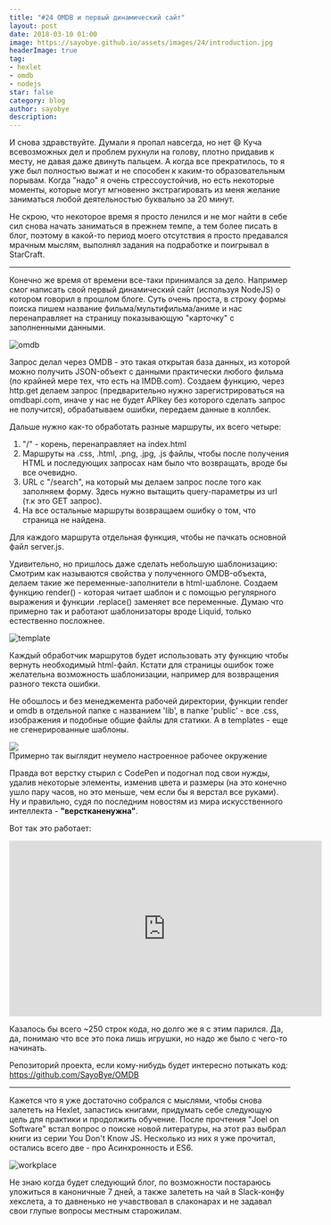 ```yaml
---
title: "#24 OMDB и первый динамический сайт"
layout: post
date: 2018-03-10 01:00
image: https://sayobye.github.io/assets/images/24/introduction.jpg
headerImage: true
tag:
- hexlet
- omdb
- nodejs
star: false
category: blog
author: sayobye
description:
---
```

И снова здравствуйте. Думали я пропал навсегда, но нет :smile: Куча всевозможных дел и проблем рухнули на голову, плотно придавив к месту, не давая даже двинуть пальцем. А когда все прекратилось, то я уже был полностью выжат и не способен к каким-то образовательным порывам. Когда "надо" я очень стрессоустойчив, но есть некоторые моменты, которые могут мгновенно экстрагировать из меня желание заниматься любой деятельностью буквально за 20 минут.  

Не скрою, что некоторое время я просто ленился и не мог найти в себе сил снова начать заниматься в прежнем темпе, а тем более писать в блог, поэтому в какой-то период моего отсутствия я просто предавался мрачным мыслям, выполнял задания на подработке и поигрывал в StarCraft. 

*** 

Конечно же время от времени все-таки принимался за дело. Например смог написать свой первый динамический сайт (используя NodeJS) о котором говорил в прошлом блоге. Суть очень проста, в строку формы поиска пишем название фильма/мультифильма/аниме и нас перенаправляет на страницу показывающую "карточку" с заполненными данными.

![omdb](https://sayobye.github.io/assets/images/24/omdb.png)

Запрос делал через OMDB - это такая открытая база данных, из которой можно получить JSON-объект с данными практически любого фильма (по крайней мере тех, что есть на IMDB.com).
Создаем функцию, через http.get делаем запрос (предварительно нужно зарегистрироваться на omdbapi.com, иначе у нас не будет APIkey без которого сделать запрос не получится), обрабатываем ошибки, передаем данные в коллбек. 

Дальше нужно как-то обработать разные маршруты, их всего четыре:
1.  "/" - корень, перенаправляет на index.html
2. Маршруты на .css, .html, .png, .jpg, .js файлы, чтобы после получения HTML и последующих запросах нам было что возвращать, вроде бы все очевидно. 
3. URL с "/search", на который мы делаем запрос после того как заполняем форму. Здесь нужно вытащить query-параметры из url (т.к это GET запрос). 
4. На все остальные маршруты возвращаем ошибку о том, что страница не найдена.

Для каждого маршрута отдельная функция, чтобы не пачкать основной файл server.js.

Удивительно, но пришлось даже сделать небольшую шаблонизацию:
Смотрим как называются свойства у полученного OMDB-объекта, делаем такие же переменные-заполнители в html-шаблоне. Создаем функцию render() - которая читает шаблон и с помощью регулярного выражения и функции .replace() заменяет все переменные. Думаю что примерно так и работают шаблонизаторы вроде Liquid, только естественно посложнее. 

![template](https://sayobye.github.io/assets/images/24/template.jpg)

Каждый обработчик маршрутов будет использовать эту функцию чтобы вернуть необходимый html-файл. Кстати для страницы ошибок тоже желательна возможность шаблонизации, например для возвращения разного текста ошибки.

Не обошлось и без менеджемента рабочей директории, функции render и omdb в отдельной папке с названием 'lib', в папке 'public' - все .css, изображения и подобные общие файлы для статики. А в templates - еще не сгенерированные шаблоны.

<a href="https://sayobye.github.io/assets/images/24/workplace.jpg" target="_blank">
	<img src="https://sayobye.github.io/assets/images/24/workplace.jpg">
</a>
<figcaption style="top:0px" class="caption">Примерно так выглядит неумело настроенное рабочее окружение</figcaption >

Правда вот верстку стырил с CodePen и подогнал под свои нужды, удалив некоторые элементы, изменив цвета и размеры (на это конечно ушло пару часов, но это меньше, чем если бы я верстал все руками). Ну и правильно, судя по последним новостям из мира искусственного интеллекта - **"верстканенужна"**. 

Вот так это работает: 

<iframe width="560" height="315" src="https://www.youtube.com/embed/RS_448Pixh0?rel=0" frameborder="0" allow="autoplay; encrypted-media" allowfullscreen></iframe>

Казалось бы всего ~250 строк кода, но долго же я с этим парился. Да, да, понимаю что все это пока лишь игрушки, но надо же было с чего-то начинать.  

Репозиторий проекта, если кому-нибудь будет интересно потыкать код: https://github.com/SayoBye/OMDB

***

Кажется что я уже достаточно собрался с мыслями, чтобы снова залететь на Hexlet, запастись книгами, придумать себе следующую цель для практики и продолжить обучение.
После прочтения "Joel on Software" встал вопрос о поиске новой литературы, на этот раз выбрал книги из серии You Don't Know JS. Несколько из них я уже прочитал, остались всего две - про Асинхронность и ES6. 

![workplace](https://sayobye.github.io/assets/images/24/youdontknowjs.jpg)

Не знаю когда будет следующий блог, по возможности постараюсь уложиться в каноничные 7 дней, а также залететь на чай в Slack-конфу хекслета, а то давненько не учавствовал в слаконарах и не задавал свои глупые вопросы местным старожилам. 

